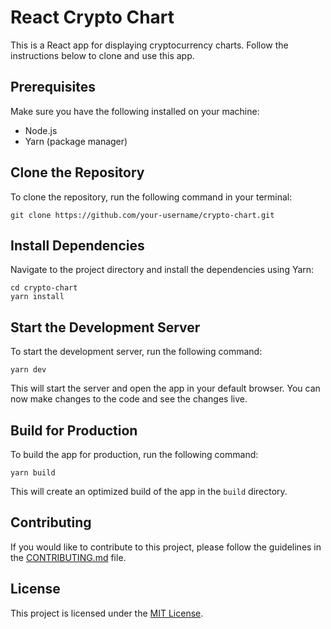 # React Crypto Chart

This is a React app for displaying cryptocurrency charts. Follow the instructions below to clone and use this app.

## Prerequisites

Make sure you have the following installed on your machine:

- Node.js
- Yarn (package manager)

## Clone the Repository

To clone the repository, run the following command in your terminal:

```
git clone https://github.com/your-username/crypto-chart.git
```

## Install Dependencies

Navigate to the project directory and install the dependencies using Yarn:

```
cd crypto-chart
yarn install
```

## Start the Development Server

To start the development server, run the following command:

```
yarn dev
```

This will start the server and open the app in your default browser. You can now make changes to the code and see the changes live.

## Build for Production

To build the app for production, run the following command:

```
yarn build
```

This will create an optimized build of the app in the `build` directory.

## Contributing

If you would like to contribute to this project, please follow the guidelines in the [CONTRIBUTING.md](CONTRIBUTING.md) file.

## License

This project is licensed under the [MIT License](LICENSE).
